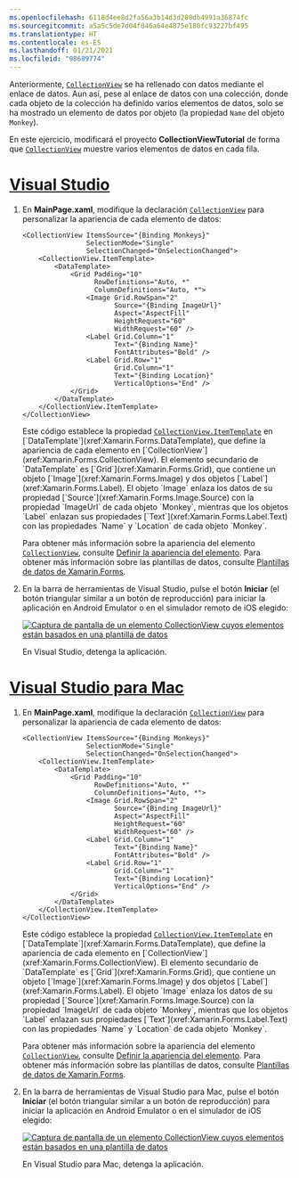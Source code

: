 ```yaml
---
ms.openlocfilehash: 6118d4ee8d2fa56a3b14d3d280db4991a36874fc
ms.sourcegitcommit: a5a5c5de7d04f046a64e4875e180fc93227bf495
ms.translationtype: HT
ms.contentlocale: es-ES
ms.lasthandoff: 01/21/2021
ms.locfileid: "98689774"
---
```

Anteriormente, [`CollectionView`](xref:Xamarin.Forms.CollectionView) se ha rellenado con datos mediante el enlace de datos. Aun así, pese al enlace de datos con una colección, donde cada objeto de la colección ha definido varios elementos de datos, solo se ha mostrado un elemento de datos por objeto (la propiedad `Name` del objeto `Monkey`).

En este ejercicio, modificará el proyecto **CollectionViewTutorial** de forma que [`CollectionView`](xref:Xamarin.Forms.CollectionView) muestre varios elementos de datos en cada fila.

# <a name="visual-studio"></a>[Visual Studio](#tab/vswin)

1. En **MainPage.xaml**, modifique la declaración [`CollectionView`](xref:Xamarin.Forms.CollectionView) para personalizar la apariencia de cada elemento de datos:

    ```xaml
    <CollectionView ItemsSource="{Binding Monkeys}"
                    SelectionMode="Single"
                    SelectionChanged="OnSelectionChanged">
        <CollectionView.ItemTemplate>
            <DataTemplate>
                <Grid Padding="10"
                      RowDefinitions="Auto, *"
                      ColumnDefinitions="Auto, *">
                    <Image Grid.RowSpan="2"
                           Source="{Binding ImageUrl}"
                           Aspect="AspectFill"
                           HeightRequest="60"
                           WidthRequest="60" />
                    <Label Grid.Column="1"
                           Text="{Binding Name}"
                           FontAttributes="Bold" />
                    <Label Grid.Row="1"
                           Grid.Column="1"
                           Text="{Binding Location}"
                           VerticalOptions="End" />
                </Grid>
            </DataTemplate>
        </CollectionView.ItemTemplate>
    </CollectionView>
    ```

    Este código establece la propiedad [`CollectionView.ItemTemplate`](xref:Xamarin.Forms.ItemsView`1.ItemTemplate) en [`DataTemplate`](xref:Xamarin.Forms.DataTemplate), que define la apariencia de cada elemento en [`CollectionView`](xref:Xamarin.Forms.CollectionView). El elemento secundario de `DataTemplate` es [`Grid`](xref:Xamarin.Forms.Grid), que contiene un objeto [`Image`](xref:Xamarin.Forms.Image) y dos objetos [`Label`](xref:Xamarin.Forms.Label). El objeto `Image` enlaza los datos de su propiedad [`Source`](xref:Xamarin.Forms.Image.Source) con la propiedad `ImageUrl` de cada objeto `Monkey`, mientras que los objetos `Label` enlazan sus propiedades [`Text`](xref:Xamarin.Forms.Label.Text) con las propiedades `Name` y `Location` de cada objeto `Monkey`.

    Para obtener más información sobre la apariencia del elemento [`CollectionView`](xref:Xamarin.Forms.CollectionView), consulte [Definir la apariencia del elemento](~/xamarin-forms/user-interface/collectionview/populate-data.md#define-item-appearance). Para obtener más información sobre las plantillas de datos, consulte [Plantillas de datos de Xamarin.Forms](~/xamarin-forms/app-fundamentals/templates/data-templates/index.md).

1. En la barra de herramientas de Visual Studio, pulse el botón **Iniciar** (el botón triangular similar a un botón de reproducción) para iniciar la aplicación en Android Emulator o en el simulador remoto de iOS elegido:

    [![Captura de pantalla de un elemento CollectionView cuyos elementos están basados en una plantilla de datos](../images/customize-item-appearance.png "CollectionView que muestra datos basados en plantilla")](../images/customize-item-appearance-large.png#lightbox "CollectionView que muestra datos basados en plantilla")

    En Visual Studio, detenga la aplicación.

# <a name="visual-studio-for-mac"></a>[Visual Studio para Mac](#tab/vsmac)

1. En **MainPage.xaml**, modifique la declaración [`CollectionView`](xref:Xamarin.Forms.CollectionView) para personalizar la apariencia de cada elemento de datos:

    ```xaml
    <CollectionView ItemsSource="{Binding Monkeys}"
                    SelectionMode="Single"
                    SelectionChanged="OnSelectionChanged">
        <CollectionView.ItemTemplate>
            <DataTemplate>
                <Grid Padding="10"
                      RowDefinitions="Auto, *"
                      ColumnDefinitions="Auto, *">
                    <Image Grid.RowSpan="2"
                           Source="{Binding ImageUrl}"
                           Aspect="AspectFill"
                           HeightRequest="60"
                           WidthRequest="60" />
                    <Label Grid.Column="1"
                           Text="{Binding Name}"
                           FontAttributes="Bold" />
                    <Label Grid.Row="1"
                           Grid.Column="1"
                           Text="{Binding Location}"
                           VerticalOptions="End" />
                </Grid>
            </DataTemplate>
        </CollectionView.ItemTemplate>
    </CollectionView>
    ```

    Este código establece la propiedad [`CollectionView.ItemTemplate`](xref:Xamarin.Forms.ItemsView`1.ItemTemplate) en [`DataTemplate`](xref:Xamarin.Forms.DataTemplate), que define la apariencia de cada elemento en [`CollectionView`](xref:Xamarin.Forms.CollectionView). El elemento secundario de `DataTemplate` es [`Grid`](xref:Xamarin.Forms.Grid), que contiene un objeto [`Image`](xref:Xamarin.Forms.Image) y dos objetos [`Label`](xref:Xamarin.Forms.Label). El objeto `Image` enlaza los datos de su propiedad [`Source`](xref:Xamarin.Forms.Image.Source) con la propiedad `ImageUrl` de cada objeto `Monkey`, mientras que los objetos `Label` enlazan sus propiedades [`Text`](xref:Xamarin.Forms.Label.Text) con las propiedades `Name` y `Location` de cada objeto `Monkey`.

    Para obtener más información sobre la apariencia del elemento [`CollectionView`](xref:Xamarin.Forms.CollectionView), consulte [Definir la apariencia del elemento](~/xamarin-forms/user-interface/collectionview/populate-data.md#define-item-appearance). Para obtener más información sobre las plantillas de datos, consulte [Plantillas de datos de Xamarin.Forms](~/xamarin-forms/app-fundamentals/templates/data-templates/index.md).

1. En la barra de herramientas de Visual Studio para Mac, pulse el botón **Iniciar** (el botón triangular similar a un botón de reproducción) para iniciar la aplicación en Android Emulator o en el simulador de iOS elegido:

    [![Captura de pantalla de un elemento CollectionView cuyos elementos están basados en una plantilla de datos](../images/customize-item-appearance.png "CollectionView que muestra datos basados en plantilla")](../images/customize-item-appearance-large.png#lightbox "CollectionView que muestra datos basados en plantilla")

    En Visual Studio para Mac, detenga la aplicación.
